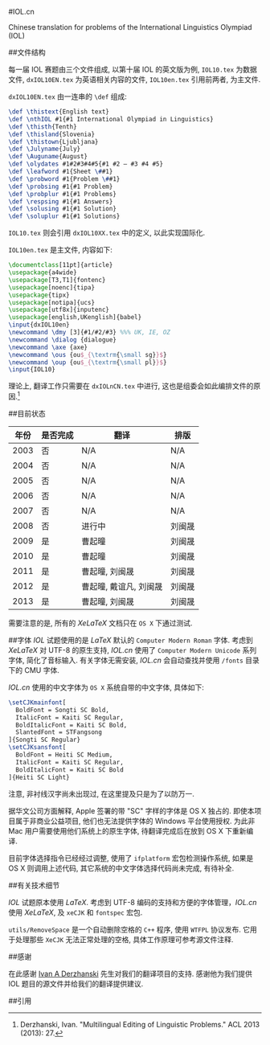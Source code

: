 #IOL.cn

Chinese translation for problems of the International Linguistics Olympiad (IOL)

##文件结构

每一届 IOL 赛题由三个文件组成, 以第十届 IOL 的英文版为例, ``IOL10.tex`` 为数据文件, ``dxIOL10EN.tex`` 为英语相关内容的文件, ``IOL10en.tex`` 引用前两者, 为主文件.

``dxIOL10EN.tex`` 由一连串的 ``\def`` 组成:

```LaTeX
\def \thistext{English text}
\def \nthIOL #1{#1 International Olympiad in Linguistics}
\def \thisth{Tenth}
\def \thisland{Slovenia}
\def \thistown{Ljubljana}
\def \Julyname{July}
\def \Auguname{August}
\def \olydates #1#2#3#4#5{#1 #2 – #3 #4 #5}
\def \leafword #1{Sheet \##1}
\def \probword #1{Problem \##1}
\def \probsing #1{#1 Problem}
\def \probplur #1{#1 Problems}
\def \respsing #1{#1 Answers}
\def \solusing #1{#1 Solution}
\def \soluplur #1{#1 Solutions}
```

``IOL10.tex`` 则会引用 ``dxIOL10XX.tex`` 中的定义, 以此实现国际化.

``IOL10en.tex`` 是主文件, 内容如下:

```LaTeX
\documentclass[11pt]{article}
\usepackage{a4wide}
\usepackage[T3,T1]{fontenc}
\usepackage[noenc]{tipa}
\usepackage{tipx}
\usepackage[notipa]{ucs}
\usepackage[utf8x]{inputenc}
\usepackage[english,UKenglish]{babel}
\input{dxIOL10en}
\newcommand \dmy [3]{#1/#2/#3} %%% UK, IE, OZ
\newcommand \dialog {dialogue}
\newcommand \axe {axe}
\newcommand \ous {ou$_{\textrm{\small sg}}$}
\newcommand \oup {ou$_{\textrm{\small pl}}$}
\input{IOL10}
```

理论上, 翻译工作只需要在 ``dxIOLnCN.tex`` 中进行, 这也是组委会如此编排文件的原因.[^1]

##目前状态

年份 | 是否完成 | 翻译 | 排版
--- | --- | --- | ---
2003 | 否 | N/A | N/A
2004 | 否 | N/A | N/A
2005 | 否 | N/A | N/A
2006 | 否 | N/A | N/A
2007 | 否 | N/A | N/A
2008 | 否 | 进行中 | 刘闽晟
2009 | 是 | 曹起曈 | 刘闽晟
2010 | 是 | 曹起曈 | 刘闽晟
2011 | 是 | 曹起曈, 刘闽晟 | 刘闽晟
2012 | 是 | 曹起曈, 戴谊凡, 刘闽晟 | 刘闽晟
2013 | 是 | 曹起曈, 刘闽晟 | 刘闽晟

需要注意的是, 所有的 *XeLaTeX* 文档只在 ``OS X`` 下通过测试.

##字体
*IOL* 试题使用的是 *LaTeX* 默认的 ``Computer Modern Roman`` 字体. 考虑到 *XeLaTeX* 对 UTF-8 的原生支持, *IOL.cn* 使用了 ``Computer Modern Unicode`` 系列字体, 简化了音标输入. 有关字体无需安装, *IOL.cn* 会自动查找并使用 ``/fonts`` 目录下的 CMU 字体.

*IOL.cn* 使用的中文字体为 ``OS X`` 系统自带的中文字体, 具体如下:

``` LaTeX
\setCJKmainfont[
  BoldFont = Songti SC Bold,
  ItalicFont = Kaiti SC Regular,
  BoldItalicFont = Kaiti SC Bold,
  SlantedFont = STFangsong
]{Songti SC Regular}
\setCJKsansfont[
  BoldFont = Heiti SC Medium,
  ItalicFont = Kaiti SC Regular,
  BoldItalicFont = Kaiti SC Bold
]{Heiti SC Light}
```
注意, 非衬线汉字尚未出现过, 在这里提及只是为了以防万一.

据华文公司方面解释, Apple 签署的带 "SC" 字样的字体是 OS X 独占的. 即使本项目属于非商业公益项目, 他们也无法提供字体的 Windows 平台使用授权. 为此非 Mac 用户需要使用他们系统上的原生字体, 待翻译完成后在放到 OS X 下重新编译.

目前字体选择指令已经经过调整, 使用了 ``ifplatform`` 宏包检测操作系统, 如果是 OS X 则调用上述代码, 其它系统的中文字体选择代码尚未完成, 有待补全.

##有关技术细节

*IOL* 试题原本使用 *LaTeX*. 考虑到 UTF-8 编码的支持和方便的字体管理，*IOL.cn* 使用 *XeLaTeX*, 及 ``xeCJK`` 和 ``fontspec`` 宏包.

``utils/RemoveSpace`` 是一个自动删除空格的 ``C++`` 程序, 使用 ``WTFPL`` 协议发布. 它用于处理那些 ``XeCJK`` 无法正常处理的空格, 具体工作原理可参考源文件注释.

##感谢

在此感谢 [Ivan A Derzhanski](http://www.math.bas.bg/~iad/) 先生对我们的翻译项目的支持. 感谢他为我们提供 IOL 题目的源文件并给我们的翻译提供建议.

##引用

[^1]:Derzhanski, Ivan. "Multilingual Editing of Linguistic Problems." ACL 2013 (2013): 27.